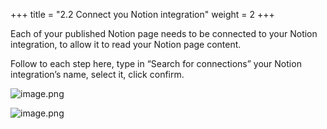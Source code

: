 +++
title = "2.2 Connect you Notion integration"
weight = 2
+++


Each of your published Notion page needs to be connected to your Notion integration, to allow it to read your Notion page content.


Follow to each step here, type in “Search for connections” your Notion integration’s name, select it, click confirm.


![image.png](/images/002-ii-level-1-notion-to-md/002-2-setup-notion-page/9-627590-image.png)


![image.png](/images/002-ii-level-1-notion-to-md/002-2-setup-notion-page/9-871559-image.png)


